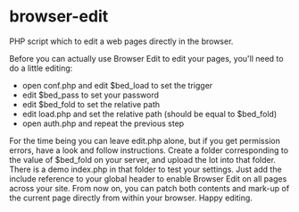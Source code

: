 # browser-edit

PHP script which to edit a web pages directly in the browser.

Before you can actually use Browser Edit to edit your pages, you'll need to do a little editing:

-   open conf.php and edit $bed_load to set the trigger
-   edit $bed_pass to set your password
-   edit $bed_fold to set the relative path
-   edit load.php and set the relative path (should be equal to $bed_fold)
-   open auth.php and repeat the previous step

For the time being you can leave edit.php alone, but if you get permission errors, have a look and follow instructions. Create a folder corresponding to the value of $bed_fold on your server, and upload the lot into that folder. There is a demo index.php in that folder to test your settings. Just add the include reference to your global header to enable
Browser Edit on all pages across your site. From now on, you can patch both contents and mark-up of the current page directly from within your browser. Happy editing.
